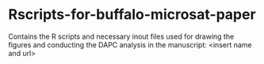 # Rscripts-for-buffalo-microsat-paper
Contains the R scripts and necessary inout files used for drawing the figures and conducting the DAPC analysis in the manuscript: &lt;insert name and url>
